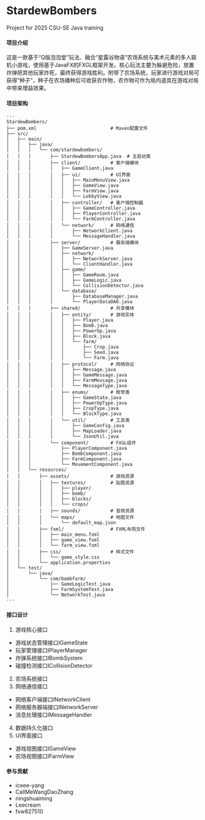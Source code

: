 # StardewBombers
Project for 2025 CSU-SE Java training
#### 项目介绍
这是一款基于“Q版泡泡堂”玩法、融合“星露谷物语”农场系统与美术元素的多人联机小游戏，使用基于JavaFX的FXGL框架开发。核心玩法主要为躲避危险，放置炸弹把其他玩家炸死，最终获得游戏胜利。附带了农场系统，玩家进行游戏对局可获得“种子”，种子在农场播种后可收获农作物，农作物可作为局内道具在游戏对局中带来增益效果。
#### 项目架构
    ···
    StardewBombers/  
    ├── pom.xml                           # Maven配置文件  
    ├── src/
    │   ├── main/
    │   │   ├── java/
    │   │   │   └── com/stardewbombers/
    │   │   │       ├── StardewBombersApp.java  # 主启动类
    │   │   │       ├── client/           # 客户端模块
    │   │   │       │   ├── GameClient.java
    │   │   │       │   ├── ui/           # UI界面
    │   │   │       │   │   ├── MainMenuView.java
    │   │   │       │   │   ├── GameView.java
    │   │   │       │   │   ├── FarmView.java
    │   │   │       │   │   └── LobbyView.java
    │   │   │       │   ├── controller/   # 客户端控制器
    │   │   │       │   │   ├── GameController.java
    │   │   │       │   │   ├── PlayerController.java
    │   │   │       │   │   └── FarmController.java
    │   │   │       │   └── network/      # 网络通信
    │   │   │       │       ├── NetworkClient.java
    │   │   │       │       └── MessageHandler.java
    │   │   │       ├── server/           # 服务端模块
    │   │   │       │   ├── GameServer.java
    │   │   │       │   ├── network/
    │   │   │       │   │   ├── NetworkServer.java
    │   │   │       │   │   └── ClientHandler.java
    │   │   │       │   ├── game/
    │   │   │       │   │   ├── GameRoom.java
    │   │   │       │   │   ├── GameLogic.java
    │   │   │       │   │   └── CollisionDetector.java
    │   │   │       │   └── database/
    │   │   │       │       ├── DatabaseManager.java
    │   │   │       │       └── PlayerDataDAO.java
    │   │   │       ├── shared/           # 共享模块
    │   │   │       │   ├── entity/       # 游戏实体
    │   │   │       │   │   ├── Player.java
    │   │   │       │   │   ├── Bomb.java
    │   │   │       │   │   ├── PowerUp.java
    │   │   │       │   │   ├── Block.java
    │   │   │       │   │   └── farm/
    │   │   │       │   │       ├── Crop.java
    │   │   │       │   │       ├── Seed.java
    │   │   │       │   │       └── Farm.java
    │   │   │       │   ├── protocol/     # 网络协议
    │   │   │       │   │   ├── Message.java
    │   │   │       │   │   ├── GameMessage.java
    │   │   │       │   │   ├── FarmMessage.java
    │   │   │       │   │   └── MessageType.java
    │   │   │       │   ├── enums/        # 枚举类
    │   │   │       │   │   ├── GameState.java
    │   │   │       │   │   ├── PowerUpType.java
    │   │   │       │   │   ├── CropType.java
    │   │   │       │   │   └── BlockType.java
    │   │   │       │   └── util/         # 工具类
    │   │   │       │       ├── GameConfig.java
    │   │   │       │       ├── MapLoader.java
    │   │   │       │       └── JsonUtil.java
    │   │   │       └── component/        # FXGL组件
    │   │   │           ├── PlayerComponent.java
    │   │   │           ├── BombComponent.java
    │   │   │           ├── FarmComponent.java
    │   │   │           └── MovementComponent.java
    │   │   └── resources/
    │   │       ├── assets/               # 游戏资源
    │   │       │   ├── textures/         # 贴图资源
    │   │       │   │   ├── player/
    │   │       │   │   ├── bomb/
    │   │       │   │   ├── blocks/
    │   │       │   │   └── crops/
    │   │       │   ├── sounds/           # 音效资源
    │   │       │   └── maps/             # 地图文件
    │   │       │       └── default_map.json
    │   │       ├── fxml/                 # FXML布局文件
    │   │       │   ├── main_menu.fxml
    │   │       │   ├── game_view.fxml
    │   │       │   └── farm_view.fxml
    │   │       ├── css/                  # 样式文件
    │   │       │   └── game_style.css
    │   │       └── application.properties
    │   └── test/
    │       └── java/
    │           └── com/bombfarm/
    │               ├── GameLogicTest.java
    │               ├── FarmSystemTest.java
    │               └── NetworkTest.java
    ···

#### 接口设计
1. 游戏核心接口
  - 游戏状态管理接口IGameState
  - 玩家管理接口IPlayerManager
  - 炸弹系统接口IBombSystem
  - 碰撞检测接口ICollisionDetector
2. 农场系统接口
3. 网络通信接口
  - 网络客户端接口INetworkClient
  - 网络服务器端接口INetworkServer
  - 消息处理接口IMessageHandler
4. 数据持久化接口
5. UI界面接口
  - 游戏视图接口IGameView
  - 农场视图接口IFarmView

#### 参与贡献
- iceee-yang
- CallMeWangDaoZhang
- ningshuaiming
- Leecream
- fxw827510
